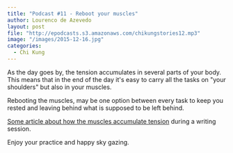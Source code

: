 ```yaml
---
title: "Podcast #11 - Reboot your muscles"
author: Lourenco de Azevedo
layout: post
file: "http://epodcasts.s3.amazonaws.com/chikungstories12.mp3"
image: "/images/2015-12-16.jpg"
categories:
  - Chi Kung
---
```

As the day goes by, the tension accumulates in several parts of your body. This means that in the end of the day it's easy to carry all the tasks on "your shoulders" but also in your muscles.

Rebooting the muscles, may be one option between every task to keep you rested and leaving behind what is supposed to be left behind. 

[Some article about how the muscles accumulate tension](http://kadavy.net/blog/posts/split-keyboard/) during a writing session. 

Enjoy your practice and happy sky gazing.